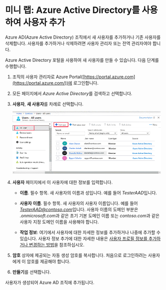 ﻿# 미니 랩: Azure Active Directory를 사용하여 사용자 추가

Azure AD(Azure Active Directory) 조직에서 새 사용자를 추가하거나 기존 사용자를 삭제합니다. 사용자를 추가하거나 삭제하려면 사용자 관리자 또는 전역 관리자여야 합니다.

Azure Active Directory 포털을 사용하여 새 사용자를 만들 수 있습니다. 다음 단계를 수행합니다.

1.	조직의 사용자 관리자로 Azure Portal([https://portal.azure.com](https://portal.azure.com/))에 로그인합니다.

2.	모든 페이지에서 *Azure Active Directory*를 검색하고 선택합니다.

3.	**사용자**, **새 사용자**를 차례로 선택합니다.

    ![Azure Portal의 Azure Active Directory 페이지를 보여주는 그래픽입니다. 모든 사용자와 새 사용자가 강조 표시됩니다.](../../Linked_Image_Files/AAD_User_NewUser.png)

4.	**사용자** 페이지에서 이 사용자에 대한 정보를 입력합니다.

    - **이름**. 필수 항목. 새 사용자의 이름과 성입니다. 예를 들어 *TesterAAD*입니다.

    - **사용자 이름**. 필수 항목. 새 사용자의 사용자 이름입니다. 예를 들어 *TesterAAD@contoso.com*입니다. 사용자 이름의 도메인 부분은 *<yourdomainname>.onmicrosoft.com*과 같은 초기 기본 도메인 이름 또는 *contoso.com*과 같은 사용자 지정 도메인 이름을 사용해야 합니다.

    - **작업 정보**: 여기에서 사용자에 대한 자세한 정보를 추가하거나 나중에 추가할 수 있습니다. 사용자 정보 추가에 대한 자세한 내용은 [사용자 프로필 정보를 추가하거나 변경하는 방법](https://docs.microsoft.com/ko-kr/azure/active-directory/fundamentals/active-directory-users-profile-azure-portal)을 참조하십시오.

5.	**암호** 상자에 제공되는 자동 생성 암호를 복사합니다. 처음으로 로그인하려는 사용자에게 이 암호를 제공해야 합니다.

6.	**만들기**를 선택합니다.

사용자가 생성되어 Azure AD 조직에 추가됩니다.
